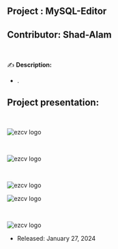 
## Project    : MySQL-Editor
## Contributor: Shad-Alam 

<br/>

:writing_hand: **Description:** <br/>

- . <br/>

## Project presentation: 

<br/> 

![ezcv logo](https://github.com/Shad-Alam/MySQL-Workbench/blob/main/screenshots/1.png)

<br/> 

![ezcv logo](https://github.com/Shad-Alam/MySQL-Workbench/blob/main/screenshots/2.png)

<br/> 

![ezcv logo](https://github.com/Shad-Alam/MySQL-Workbench/blob/main/screenshots/3.png)
<br/> 

![ezcv logo](https://github.com/Shad-Alam/MySQL-Workbench/blob/main/screenshots/4.png)

<br/> 

![ezcv logo](https://github.com/Shad-Alam/MySQL-Workbench/blob/main/screenshots/5.png)

* Released: January 27, 2024
